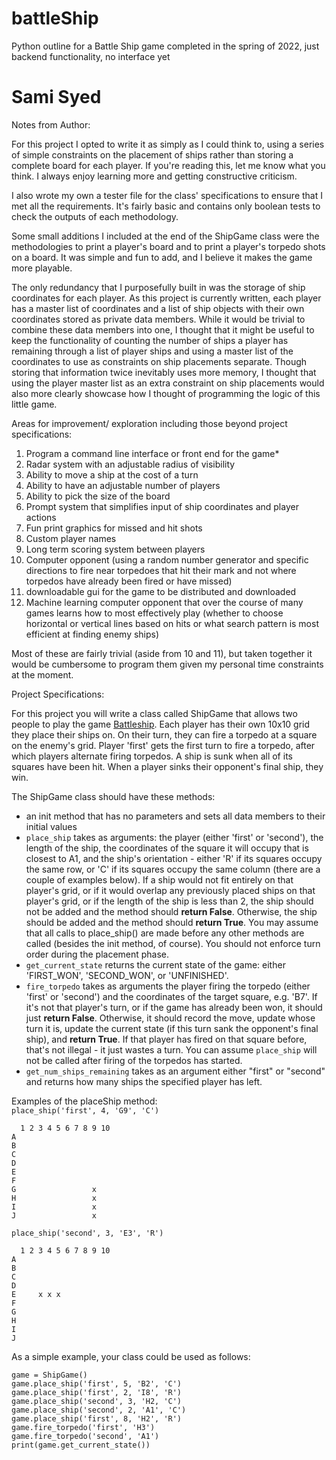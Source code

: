 # battleShip
Python outline for a Battle Ship game completed in the spring of 2022, just backend functionality, no interface yet


# Sami Syed

Notes from Author:

For this project I opted to write it as simply as I could think to, using a series of simple constraints on the placement of ships rather than storing a complete board for each player. If you're reading this, let me know what you think. I always enjoy learning more and getting constructive criticism.

I also wrote my own a tester file for the class' specifications to ensure that I met all the requirements. It's fairly basic and contains only boolean tests to check the outputs of each methodology.

Some small additions I included at the end of the ShipGame class were the methodologies to print a player's board and to print a player's torpedo shots on a board. It was simple and fun to add, and I believe it makes the game more playable.

The only redundancy that I purposefully built in was the storage of ship coordinates for each player. As this project is currently written, each player has a master list of coordinates and a list of ship objects with their own coordinates stored as private data members. While it would be trivial to combine these data members into one, I thought that it might be useful to keep the functionality of counting the number of ships a player has remaining through a list of player ships and using a master list of the coordinates to use as constraints on ship placements separate. Though storing that information twice inevitably uses more memory, I thought that using the player master list as an extra constraint on ship placements would also more clearly showcase how I thought of programming the logic of this little game.

Areas for improvement/ exploration including those beyond project specifications:
1) Program a command line interface or front end for the game*
2) Radar system with an adjustable radius of visibility
3) Ability to move a ship at the cost of a turn
4) Ability to have an adjustable number of players
5) Ability to pick the size of the board
6) Prompt system that simplifies input of ship coordinates and player actions
7) Fun print graphics for missed and hit shots
8) Custom player names
9) Long term scoring system between players
10) Computer opponent (using a random number generator and specific directions to fire near torpedoes that hit their mark and not where torpedos have already been fired or have missed)
11) downloadable gui for the game to be distributed and downloaded
12) Machine learning computer opponent that over the course of many games learns how to most effectively play (whether to choose horizontal or vertical lines based on hits or what search pattern is most efficient at finding enemy ships)

Most of these are fairly trivial (aside from 10 and 11), but taken together it would be cumbersome to program them given my personal time constraints at the moment.


Project Specifications:

For this project you will write a class called ShipGame that allows two people to play the game [Battleship](https://en.wikipedia.org/wiki/Battleship_(game)). Each player has their own 10x10 grid they place their ships on. On their turn, they can fire a torpedo at a square on the enemy's grid. Player 'first' gets the first turn to fire a torpedo, after which players alternate firing torpedos. A ship is sunk when all of its squares have been hit. When a player sinks their opponent's final ship, they win.

The ShipGame class should have these methods:
* an init method that has no parameters and sets all data members to their initial values
* `place_ship` takes as arguments: the player (either 'first' or 'second'), the length of the ship, the coordinates of the square it will occupy that is closest to A1, and the ship's orientation - either 'R' if its squares occupy the same row, or 'C' if its squares occupy the same column (there are a couple of examples below). If a ship would not fit entirely on that player's grid, or if it would overlap any previously placed ships on that player's grid, or if the length of the ship is less than 2, the ship should not be added and the method should **return False**. Otherwise, the ship should be added and the method should **return True**. You may assume that all calls to place_ship() are made before any other methods are called (besides the init method, of course). You should not enforce turn order during the placement phase.
* `get_current_state` returns the current state of the game: either 'FIRST_WON', 'SECOND_WON', or 'UNFINISHED'.
* `fire_torpedo` takes as arguments the player firing the torpedo (either 'first' or 'second') and the coordinates of the target square, e.g. 'B7'. If it's not that player's turn, or if the game has already been won, it should just **return False**. Otherwise, it should record the move, update whose turn it is, update the current state (if this turn sank the opponent's final ship), and **return True**. If that player has fired on that square before, that's not illegal - it just wastes a turn. You can assume `place_ship` will not be called after firing of the torpedos has started.
* `get_num_ships_remaining` takes as an argument either "first" or "second" and returns how many ships the specified player has left.

Examples of the placeShip method:  
`place_ship('first', 4, 'G9', 'C')`

```
  1 2 3 4 5 6 7 8 9 10
A
B
C
D
E
F
G                 x
H                 x
I                 x
J                 x
```

`place_ship('second', 3, 'E3', 'R')`

```
  1 2 3 4 5 6 7 8 9 10
A
B
C
D
E     x x x
F
G                 
H                 
I                 
J                
```

As a simple example, your class could be used as follows:
```
game = ShipGame()
game.place_ship('first', 5, 'B2', 'C')
game.place_ship('first', 2, 'I8', 'R')
game.place_ship('second', 3, 'H2, 'C')
game.place_ship('second', 2, 'A1', 'C')
game.place_ship('first', 8, 'H2', 'R')
game.fire_torpedo('first', 'H3')
game.fire_torpedo('second', 'A1')
print(game.get_current_state())
```

